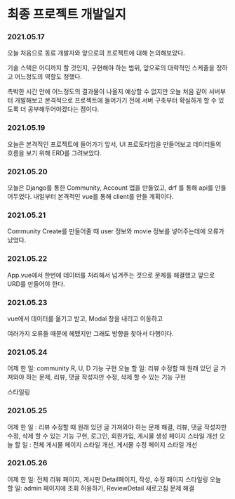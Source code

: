 # 최종 프로젝트 개발일지

### 2021.05.17

오늘 처음으로 동료 개발자와 앞으로의 프로젝트에 대해 논의해보았다.

기술 스택은 어디까지 할 것인지, 구현해야 하는 범위, 앞으로의 대략적인 스케줄을 정하고 어느정도의 역할도 정했다.

촉박한 시간 안에 어느정도의 결과물이 나올지 예상할 수 없지만 오늘 처음 같이 서버부터 개발해보고 본격적으로 프로젝트에 들어가기 전에 서버 구축부터 확실하게 할 수 있도록 더 공부해두어야겠다는 점이다.


### 2021.05.19

오늘은 본격적인 프로젝트에 들어가기 앞서, UI 프로토타입을 만들어보고 데이터들의 흐름을 보기 위해 ERD를 그려보았다.

### 2021.05.20

오늘은 Django를 통한 Community, Account 앱을 만들었고, drf 를 통해 api를 만들어두었다. 내일부터 본격적인 vue를 통해 client를 만들 계획이다.

### 2021.05.21

Community Create를 만들어줄 때 user 정보와 movie 정보를 넣어주는데에 오류가 났었다.

### 2021.05.22

App.vue에서 한번에 데이터를 처리해서 넘겨주는 것으로 문제를 해결했고 앞으로 URD를 만들어야 한다.

### 2021.05.23

vue에서 데이터를 옮기고 받고, Modal 창을 내리고 이동하고

여러가지 오류들 때문에 헤맸지만 그래도 방향을 찾아서 다행이다.


### 2021.05.24

어제 한 일: community R, U, D 기능 구현
오늘 할 일: 리뷰 수정할 때 원래 있던 글 가져와야 하는 문제, 리뷰, 댓글 작성자만 수정, 삭제 할 수 있는 기능 구현

스타일링 


### 2021.05.25

어제 한 일 : 리뷰 수정할 때 원래 있던 글 가져와야 하는 문제 해결, 리뷰, 댓글 작성자만 수정, 삭제 할 수 있는 기능 구현, 로그인, 회원가입, 게시물 생성 페이지 스타일 개선
오늘 할 일 : 전체 게시물 페이지 스타일 개선, 게시물 수정 페이지 스타일 개선


### 2021.05.26

어제 한 일: 전체 리뷰 페이지, 게시판 Detail페이지, 작성, 수정 페이지 스타일링
오늘 할 일: admin 페이지에 조회 허용하기, ReviewDetail 새로고침 문제 해결

